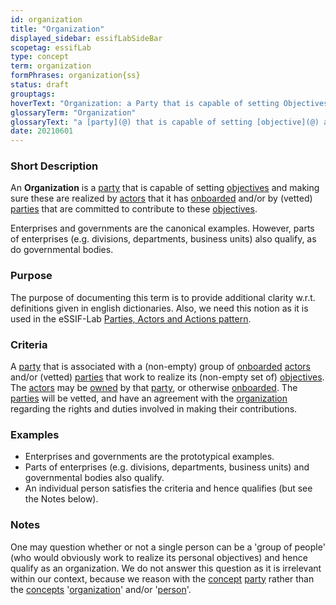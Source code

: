 ```yaml
---
id: organization
title: "Organization"
displayed_sidebar: essifLabSideBar
scopetag: essifLab
type: concept
term: organization
formPhrases: organization{ss}
status: draft
grouptags:
hoverText: "Organization: a Party that is capable of setting Objectives and making sure these are realized by Actors that it has Onboarded and/or by (vetted) Parties that are committed to contribute to these Objectives."
glossaryTerm: "Organization"
glossaryText: "a [party](@) that is capable of setting [objective](@) and making sure these are realized by [actor](@) that it has [onboarded](onboarding@) and/or by (vetted) [parties](@) that are committed to contribute to these [objective](@)."
date: 20210601
---
```

### Short Description
An **Organization** is a [party](@) that is capable of setting [objectives](@) and making sure these are realized by [actors](@) that it has [onboarded](onboarding@) and/or by (vetted) [parties](@) that are committed to contribute to these [objectives](@).

Enterprises and governments are the canonical examples. However, parts of enterprises (e.g. divisions, departments, business units) also qualify, as do governmental bodies.

### Purpose
The purpose of documenting this term is to provide additional clarity w.r.t. definitions given in english dictionaries. Also, we need this notion as it is used in the eSSIF-Lab [Parties, Actors and Actions pattern](pattern-party-actor-action@).

### Criteria
A [party](@) that is associated with a (non-empty) group of [onboarded](onboarding@) [actors](@) and/or (vetted) [parties](@) that work to realize its (non-empty set of) [objectives](@). The [actors](@) may be [owned](owner@) by that [party](@), or otherwise [onboarded](onboarding@). The [parties](@) will be vetted, and have an agreement with the [organization](@) regarding the rights and duties involved in making their contributions.

### Examples
- Enterprises and governments are the prototypical examples.
- Parts of enterprises (e.g. divisions, departments, business units) and governmental bodies also qualify.
- An individual person satisfies the criteria and hence qualifies (but see the Notes below).

### Notes
One may question whether or not a single person can be a 'group of people' (who would obviously work to realize its personal objectives) and hence qualify as an organization. We do not answer this question as it is irrelevant within our context, because we reason with the [concept](@) [party](@) rather than the [concepts](@) '[organization](@)' and/or '[person](human-being@)'.
